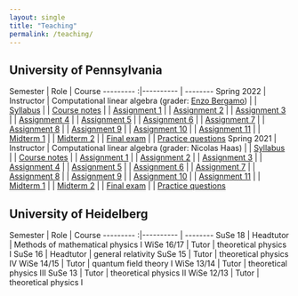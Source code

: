 ```yaml
---
layout: single
title: "Teaching"
permalink: /teaching/
---
```


<!--{% include toc title = "Teaching at the"%}-->

## University of Pennsylvania

 Semester | Role | Course
---------    :|---------- | --------
   Spring 2022    | Instructor | Computational linear algebra (grader: [Enzo Bergamo](https://www.enzobergamo.com/))
                  |            | [Syllabus](/2022/Syllabus)
                  |            | [Course notes](/2022/ComputationalLinearAlgebra-2022.pdf)
                  |            | [Assignment 1](/2022/Assignment1.pdf)
                  |            | [Assignment 2](/2022/Assignment2.pdf)
                  |            | [Assignment 3](/2022/Assignment3.pdf)
                  |            | [Assignment 4](/2022/Assignment4.pdf)
                  |            | [Assignment 5](/2022/Assignment5.pdf)
                  |            | [Assignment 6](/2022/Assignment6.pdf)
                  |            | [Assignment 7](/2022/Assignment7.pdf)
                  |            | [Assignment 8](/2022/Assignment8.pdf)
                  |            | [Assignment 9](/2022/Assignment9.pdf)
                  |            | [Assignment 10](/2022/Assignment10.pdf)
                  |            | [Assignment 11](/2022/Assignment11.pdf)
                  |            | [Midterm 1](/2022/Midterm1.pdf)
                  |            | [Midterm 2](/2022/Midterm2.pdf)
                  |            | [Final exam](/2022/FinalExam.pdf)
                  |            | [Practice questions](/2022/Practice.pdf)
   Spring 2021    | Instructor | Computational linear algebra (grader: Nicolas Haas)
                  |            | [Syllabus](/2021/Syllabus.pdf)
                  |            | [Course notes](/2021/ComputationalLinearAlgebra-2021.pdf)
                  |            | [Assignment 1](/2021/Assignment1.pdf)
                  |            | [Assignment 2](/2021/Assignment2.pdf)
                  |            | [Assignment 3](/2021/Assignment3.pdf)
                  |            | [Assignment 4](/2021/Assignment4.pdf)
                  |            | [Assignment 5](/2021/Assignment5.pdf)
                  |            | [Assignment 6](/2021/Assignment6.pdf)
                  |            | [Assignment 7](/2021/Assignment7.pdf)
                  |            | [Assignment 8](/2021/Assignment8.pdf)
                  |            | [Assignment 9](/2021/Assignment9.pdf)
                  |            | [Assignment 10](/2021/Assignment10.pdf)
                  |            | [Assignment 11](/2021/Assignment11.pdf)
                  |            | [Midterm 1](/2021/Midterm1.pdf)
                  |            | [Midterm 2](/2021/Midterm2.pdf)
                  |            | [Final exam](/2021/FinalExam.pdf)
                  |            | [Practice questions](/2021/Practice.pdf)

## University of Heidelberg

 Semester | Role | Course
---------    :|---------- | --------
   SuSe 18    | Headtutor | Methods of mathematical physics I
   WiSe 16/17 | Tutor     | theoretical physics I
   SuSe 16    | Headtutor | general relativity
   SuSe 15    | Tutor     | theoretical physics IV
   WiSe 14/15 | Tutor     | quantum field theory I
   WiSe 13/14 | Tutor     | theoretical physics III
   SuSe 13    | Tutor     | theoretical physics II
   WiSe 12/13 | Tutor     | theoretical physics I
 
